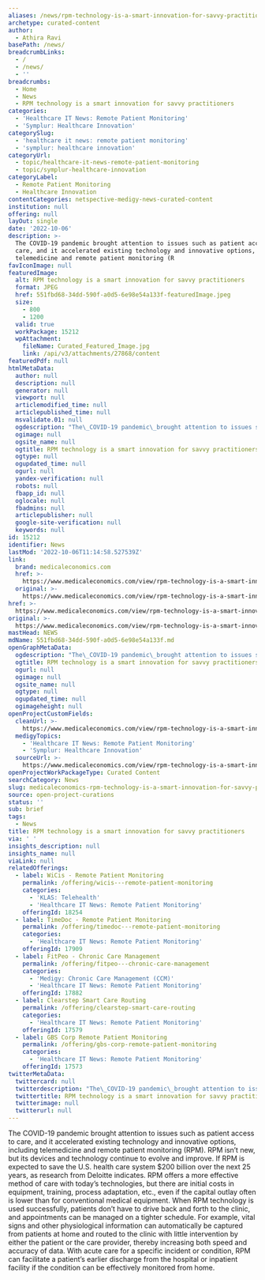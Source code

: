 ```yaml
---
aliases: /news/rpm-technology-is-a-smart-innovation-for-savvy-practitioners
archetype: curated-content
author:
  - Athira Ravi
basePath: /news/
breadcrumbLinks:
  - /
  - /news/
  - ''
breadcrumbs:
  - Home
  - News
  - RPM technology is a smart innovation for savvy practitioners
categories:
  - 'Healthcare IT News: Remote Patient Monitoring'
  - 'Symplur: Healthcare Innovation'
categorySlug:
  - 'healthcare it news: remote patient monitoring'
  - 'symplur: healthcare innovation'
categoryUrl:
  - topic/healthcare-it-news-remote-patient-monitoring
  - topic/symplur-healthcare-innovation
categoryLabel:
  - Remote Patient Monitoring
  - Healthcare Innovation
contentCategories: netspective-medigy-news-curated-content
institution: null
offering: null
layOut: single
date: '2022-10-06'
description: >-
  The COVID-19 pandemic brought attention to issues such as patient access to
  care, and it accelerated existing technology and innovative options, including
  telemedicine and remote patient monitoring (R
favIconImage: null
featuredImage:
  alt: RPM technology is a smart innovation for savvy practitioners
  format: JPEG
  href: 551fbd68-34dd-590f-a0d5-6e98e54a133f-featuredImage.jpeg
  size:
    - 800
    - 1200
  valid: true
  workPackage: 15212
  wpAttachment:
    fileName: Curated_Featured_Image.jpg
    link: /api/v3/attachments/27868/content
featuredPdf: null
htmlMetaData:
  author: null
  description: null
  generator: null
  viewport: null
  articlemodified_time: null
  articlepublished_time: null
  msvalidate.01: null
  ogdescription: "The\_COVID-19 pandemic\_brought attention to issues such as patient access to care, and it accelerated existing technology and innovative options, including telemedicine and\_remote patient monitoring."
  ogimage: null
  ogsite_name: null
  ogtitle: RPM technology is a smart innovation for savvy practitioners
  ogtype: null
  ogupdated_time: null
  ogurl: null
  yandex-verification: null
  robots: null
  fbapp_id: null
  oglocale: null
  fbadmins: null
  articlepublisher: null
  google-site-verification: null
  keywords: null
id: 15212
identifier: News
lastMod: '2022-10-06T11:14:58.527539Z'
link:
  brand: medicaleconomics.com
  href: >-
    https://www.medicaleconomics.com/view/rpm-technology-is-a-smart-innovation-for-savvy-practitioners
  original: >-
    https://www.medicaleconomics.com/view/rpm-technology-is-a-smart-innovation-for-savvy-practitioners
href: >-
  https://www.medicaleconomics.com/view/rpm-technology-is-a-smart-innovation-for-savvy-practitioners
original: >-
  https://www.medicaleconomics.com/view/rpm-technology-is-a-smart-innovation-for-savvy-practitioners
mastHead: NEWS
mdName: 551fbd68-34dd-590f-a0d5-6e98e54a133f.md
openGraphMetaData:
  ogdescription: "The\_COVID-19 pandemic\_brought attention to issues such as patient access to care, and it accelerated existing technology and innovative options, including telemedicine and\_remote patient monitoring."
  ogtitle: RPM technology is a smart innovation for savvy practitioners
  ogurl: null
  ogimage: null
  ogsite_name: null
  ogtype: null
  ogupdated_time: null
  ogimageheight: null
openProjectCustomFields:
  cleanUrl: >-
    https://www.medicaleconomics.com/view/rpm-technology-is-a-smart-innovation-for-savvy-practitioners
  medigyTopics:
    - 'Healthcare IT News: Remote Patient Monitoring'
    - 'Symplur: Healthcare Innovation'
  sourceUrl: >-
    https://www.medicaleconomics.com/view/rpm-technology-is-a-smart-innovation-for-savvy-practitioners
openProjectWorkPackageType: Curated Content
searchCategory: News
slug: medicaleconomics-rpm-technology-is-a-smart-innovation-for-savvy-practitioners
source: open-project-curations
status: ''
sub: brief
tags:
  - News
title: RPM technology is a smart innovation for savvy practitioners
via: ' '
insights_description: null
insights_name: null
viaLink: null
relatedOfferings:
  - label: WiCis - Remote Patient Monitoring
    permalink: /offering/wicis---remote-patient-monitoring
    categories:
      - 'KLAS: Telehealth'
      - 'Healthcare IT News: Remote Patient Monitoring'
    offeringId: 18254
  - label: TimeDoc - Remote Patient Monitoring
    permalink: /offering/timedoc---remote-patient-monitoring
    categories:
      - 'Healthcare IT News: Remote Patient Monitoring'
    offeringId: 17909
  - label: FitPeo - Chronic Care Management
    permalink: /offering/fitpeo---chronic-care-management
    categories:
      - 'Medigy: Chronic Care Management (CCM)'
      - 'Healthcare IT News: Remote Patient Monitoring'
    offeringId: 17882
  - label: Clearstep Smart Care Routing
    permalink: /offering/clearstep-smart-care-routing
    categories:
      - 'Healthcare IT News: Remote Patient Monitoring'
    offeringId: 17579
  - label: GBS Corp Remote Patient Monitoring
    permalink: /offering/gbs-corp-remote-patient-monitoring
    categories:
      - 'Healthcare IT News: Remote Patient Monitoring'
    offeringId: 17573
twitterMetaData:
  twittercard: null
  twitterdescription: "The\_COVID-19 pandemic\_brought attention to issues such as patient access to care, and it accelerated existing technology and innovative options, including telemedicine and\_remote patient monitoring."
  twittertitle: RPM technology is a smart innovation for savvy practitioners
  twitterimage: null
  twitterurl: null
---
```

<p>The COVID-19 pandemic brought attention to issues such as patient access to care, and it accelerated existing technology and innovative options, including telemedicine and remote patient monitoring (RPM).
RPM isn’t new, but its devices and technology continue to evolve and improve.
If RPM is expected to save the U.S. health care system $200 billion over the next 25 years, as research from Deloitte indicates. RPM offers a more effective method of care with today’s technologies, but there are initial costs in equipment, training, process adaptation, etc., even if the capital outlay often is lower than for conventional medical equipment.
When RPM technology is used successfully, patients don’t have to drive back and forth to the clinic, and appointments can be managed on a tighter schedule.
For example, vital signs and other physiological information can automatically be captured from patients at home and routed to the clinic with little intervention by either the patient or the care provider, thereby increasing both speed and accuracy of data.
With acute care for a specific incident or condition, RPM can facilitate a patient’s earlier discharge from the hospital or inpatient facility if the condition can be effectively monitored from home.</p>
